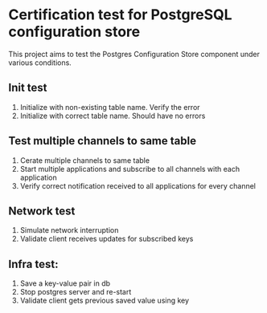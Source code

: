 # Certification test for PostgreSQL configuration store

This project aims to test the Postgres Configuration Store component under various conditions.

## Init test
1. Initialize with non-existing table name. Verify the error
2. Initialize with correct table name. Should have no errors

## Test multiple channels to same table
1. Cerate multiple channels to same table
2. Start multiple applications and subscribe to all channels with each application 
3. Verify correct notification received to all applications for every channel

## Network test
1. Simulate network interruption
2. Validate client receives updates for subscribed keys 

## Infra test:
1. Save a key-value pair in db
1. Stop postgres server and re-start
2. Validate client gets previous saved value using key